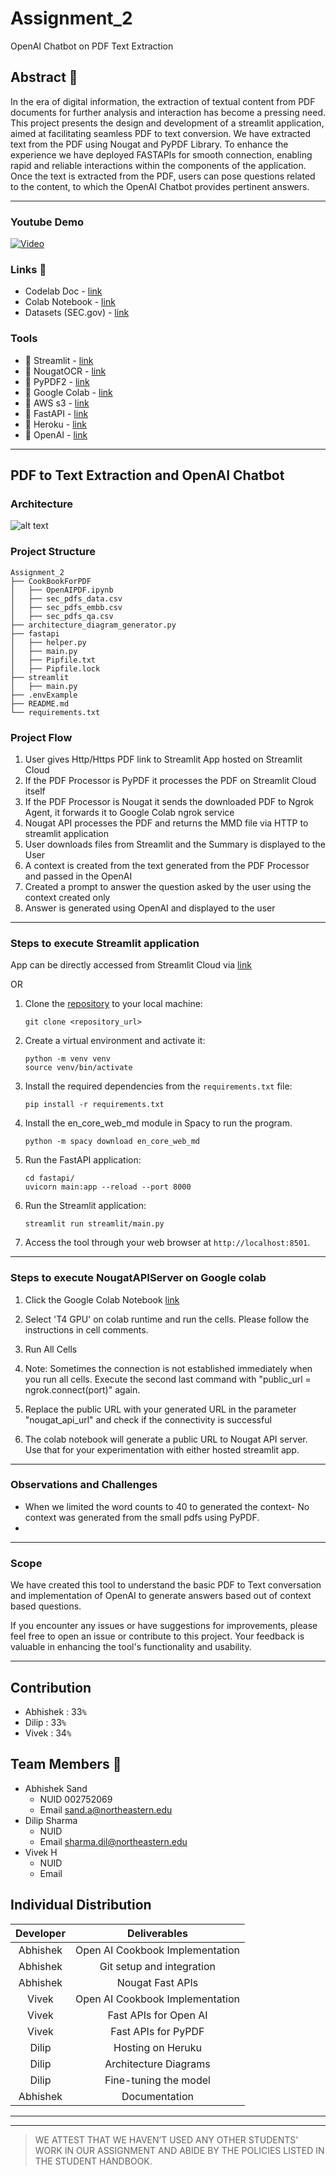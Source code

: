 # Assignment_2
OpenAI Chatbot on PDF Text Extraction

## Abstract 📝
In the era of digital information, the extraction of textual content from PDF documents for further analysis and interaction has become a pressing need. This project presents the design and development of a streamlit application, aimed at facilitating seamless PDF to text conversion. We have extracted text from the PDF using Nougat and PyPDF Library. To enhance the experience we have deployed FASTAPIs for smooth connection, enabling rapid and reliable interactions within the components of the application. Once the text is extracted from the PDF, users can pose questions related to the content, to which the OpenAI Chatbot provides pertinent answers. 

---

### Youtube Demo

[![Video](https://img.youtube.com/vi/cE4fn5nQBd8/0.jpg)](https://www.youtube.com/watch?v=cE4fn5nQBd8 "OpenAI Chatbot on PDF Text Extraction")


### Links 📎
*  Codelab Doc - [link](https://codelabs-preview.appspot.com/?file_id=1xeNlrRTGmwLhPOb50Wtx1lP7imHFDpwm9v_zkbpOvAA#0)
*  Colab Notebook - [link](https://colab.research.google.com/drive/1be38KgK5yzhJYR5mmSLMhrNuQnLIs8P2)
*  Datasets (SEC.gov) - [link](https://www.sec.gov/forms)

### Tools
* 🔧 Streamlit - [link](https://streamlit.io/)
* 🔧 NougatOCR - [link](https://github.com/facebookresearch/nougat)
* 🔧 PyPDF2 - [link](https://pypdf2.readthedocs.io/en/3.0.0/)
* 🔧 Google Colab - [link](https://colab.research.google.com/)
* 🔧 AWS s3 - [link](https://aws.amazon.com/s3/)
* 🔧 FastAPI - [link](https://github.com/tiangolo/fastapi)
* 🔧 Heroku - [link](https://devcenter.heroku.com/articles/getting-started-with-python)
* 🔧 OpenAI - [link](https://github.com/openai/openai-python)

---

## PDF to Text Extraction and OpenAI Chatbot

### Architecture 

![alt text]()


### Project Structure
```text
Assignment_2
├── CookBookForPDF
│   ├── OpenAIPDF.ipynb
│   ├── sec_pdfs_data.csv
│   ├── sec_pdfs_embb.csv
│   ├── sec_pdfs_qa.csv
├── architecture_diagram_generator.py
├── fastapi
│   ├── helper.py
│   ├── main.py
│   ├── Pipfile.txt
│   ├── Pipfile.lock
├── streamlit
│   ├── main.py
├── .envExample
├── README.md
└── requirements.txt
```

### Project Flow

1. User gives Http/Https PDF link to Streamlit App hosted on Streamlit Cloud
2. If the PDF Processor is PyPDF it processes the PDF on Streamlit Cloud itself
3. If the PDF Processor is Nougat it sends the downloaded PDF to Ngrok Agent, it forwards it to Google Colab ngrok service
4. Nougat API processes the PDF and returns the MMD file via HTTP to streamlit application
5. User downloads files from Streamlit and the Summary is displayed to the User
6. A context is created from the text generated from the PDF Processor and passed in the OpenAI
7. Created a prompt to answer the question asked by the user using the context created only
8. Answer is generated using OpenAI and displayed to the user

---

### Steps to execute Streamlit application
App can be directly accessed from Streamlit Cloud via [link]()

OR

1. Clone the [repository](https://github.com/BigDataIA-Fall2023-Team6/Assignment_2.git) to your local machine:
   ```
   git clone <repository_url>
   ```

2. Create a virtual environment and activate it:
   ```
   python -m venv venv
   source venv/bin/activate
   ```

3. Install the required dependencies from the `requirements.txt` file:
   ```
   pip install -r requirements.txt
   ```

4. Install the en_core_web_md module in Spacy to run the program.
   ```
   python -m spacy download en_core_web_md
   ```

5. Run the FastAPI application:
   ```
   cd fastapi/
   uvicorn main:app --reload --port 8000
   ```

6. Run the Streamlit application:
   ```
   streamlit run streamlit/main.py
   ```

7. Access the tool through your web browser at `http://localhost:8501`.

---

### Steps to execute NougatAPIServer on Google colab

1. Click the Google Colab Notebook [link](https://colab.research.google.com/drive/1be38KgK5yzhJYR5mmSLMhrNuQnLIs8P2)

2. Select 'T4 GPU' on colab runtime and run the cells. Please follow the instructions in cell comments.

3. Run All Cells

4. Note: Sometimes the connection is not established immediately when you run all cells. Execute the second last command with "public_url = ngrok.connect(port)" again.

5. Replace the public URL with your generated URL in the parameter "nougat_api_url" and check if the connectivity is successful

6. The colab notebook will generate a public URL to Nougat API server. Use that for your experimentation with either hosted streamlit app.

---

### Observations and Challenges

- When we limited the word counts to 40 to generated the context- No context was generated from the small pdfs using PyPDF.
- 

---

### Scope
We have created this tool to understand the basic PDF to Text conversation and implementation of OpenAI to generate answers based out of context based questions.

If you encounter any issues or have suggestions for improvements, please feel free to open an issue or contribute to this project. Your feedback is valuable in enhancing the tool's functionality and usability.

---
## Contribution
*   Abhishek : 33`%` 
*   Dilip : 33`%`
*   Vivek : 34`%`

## Team Members 👥
- Abhishek Sand
  - NUID 002752069
  - Email sand.a@northeastern.edu
- Dilip Sharma
  - NUID 
  - Email sharma.dil@northeastern.edu
- Vivek H
  - NUID 
  - Email 

## Individual Distribution

| **Developer** 	|          **Deliverables**          	|
|:-------------:	|:----------------------------------:	|
|      Abhishek    	| Open AI Cookbook Implementation       |
|      Abhishek    	| Git setup and integration             |
|      Abhishek    	| Nougat Fast APIs                      |
|      Vivek      	| Open AI Cookbook Implementation       |
|      Vivek      	| Fast APIs for Open AI                 |
|      Vivek      	| Fast APIs for PyPDF                   |
|      Dilip      	| Hosting on Heruku                    	|
|      Dilip      	| Architecture Diagrams                 |
|      Dilip      	| Fine-tuning the model                 |
|      Abhishek    	| Documentation                         |


---
---

> WE ATTEST THAT WE HAVEN’T USED ANY OTHER STUDENTS’ WORK IN OUR ASSIGNMENT AND ABIDE BY THE POLICIES LISTED IN THE STUDENT HANDBOOK.
